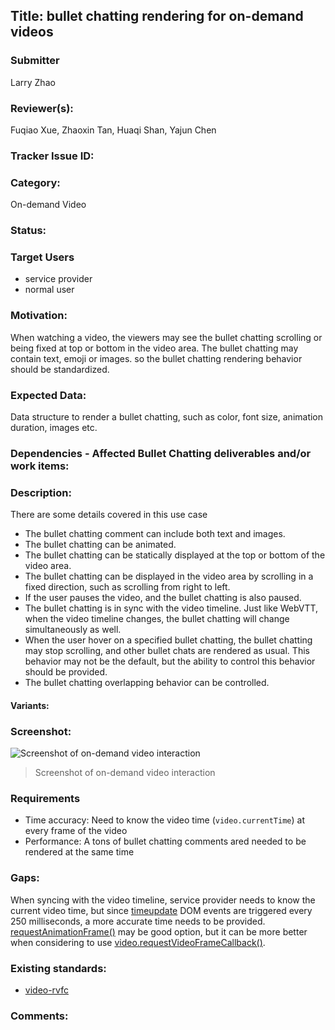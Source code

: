 ## Title: bullet chatting rendering for on-demand videos

### Submitter

Larry Zhao

### Reviewer(s):

Fuqiao Xue, Zhaoxin Tan, Huaqi Shan, Yajun Chen

### Tracker Issue ID:

### Category:

On-demand Video

### Status: 

### Target Users

- service provider
- normal user

### Motivation:

When watching a video, the viewers may see the bullet chatting scrolling or being fixed at top or bottom in the video area. The bullet chatting may contain text, emoji or images. so the bullet chatting rendering behavior should be standardized.

### Expected Data:

Data structure to render a bullet chatting, such as color, font size, animation duration, images etc.

### Dependencies - Affected Bullet Chatting deliverables and/or work items:

### Description:

There are some details covered in this use case 

- The bullet chatting comment can include both text and images.
- The bullet chatting can be animated.
- The bullet chatting can be statically displayed at the top or bottom of the video area.
- The bullet chatting can be displayed in the video area by scrolling in a fixed direction, such as scrolling from right to left.
- If the user pauses the video, and the bullet chatting is also paused.
- The bullet chatting is in sync with the video timeline. Just like WebVTT, when the video timeline changes, the bullet chatting will change simultaneously as well.
- When the user hover on a specified bullet chatting, the bullet chatting may stop scrolling, and other bullet chats are rendered as usual. This behavior may not be the default, but the ability to control this behavior should be provided.
- The bullet chatting overlapping behavior can be controlled.

#### Variants:

### Screenshot:
![Screenshot of on-demand video interaction](https://w3c.github.io/danmaku/images/video-on-demand.png "video-on-demand")
> Screenshot of on-demand video interaction


### Requirements

-  Time accuracy: Need to know the video time (`video.currentTime`) at every frame of the video
-  Performance: A tons of bullet chatting comments ared needed to be rendered at the same time

### Gaps:

When syncing with the video timeline, service provider needs to know the current video time, but since [timeupdate](https://html.spec.whatwg.org/multipage/media.html#event-media-timeupdate) DOM events are triggered every 250 milliseconds, a more accurate time needs to be provided. [requestAnimationFrame()](https://html.spec.whatwg.org/multipage/imagebitmap-and-animations.html#animation-frames) may be good option, but it can be more better when considering to use [video.requestVideoFrameCallback()](https://github.com/WICG/video-rvfc/blob/gh-pages/explainer.md).

### Existing standards:

- [video-rvfc](https://github.com/WICG/video-rvfc/blob/gh-pages/explainer.md)

### Comments:


